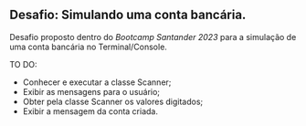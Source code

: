 ## Desafio: Simulando uma conta bancária.

 Desafio proposto dentro do *Bootcamp Santander 2023* para a simulação de uma conta bancária no Terminal/Console.
 
TO DO:

  * Conhecer e executar a classe Scanner;
  * Exibir as mensagens para o usuário;
  * Obter pela classe Scanner os valores digitados;
  * Exibir a mensagem da conta criada.